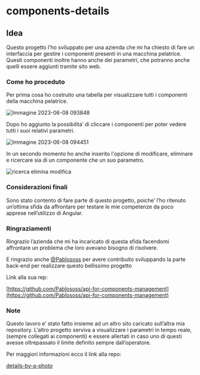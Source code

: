 # components-details
## Idea

Questo progetto l’ho sviluppato per una azienda che mi ha chiesto di fare un interfaccia per gestire i componenti presenti in una macchina pelatrice. Questi componenti inoltre hanno anche dei parametri, che potranno anche quelli essere aggiunti tramite sito web.

### Come ho proceduto

Per prima cosa ho costruito una tabella per visualizzare tutti i componenti della macchina pelatrice. 

![Immagine 2023-06-08 093848](https://github.com/LucaGiovannini02/components-details/assets/58634285/d859647a-0def-4f99-9902-48a0fb820c7e)

Dopo ho aggiunto la possibilita’ di cliccare i componenti per poter vedere tutti i suoi relativi parametri.

![Immagine 2023-06-08 094451](https://github.com/LucaGiovannini02/components-details/assets/58634285/ff65beb2-84ef-439d-afa8-82f8c9e64f2d)

In un secondo momento ho anche inserito l'opzione di modificare, eliminare e ricercare sia di un componente che un suo parametro.

![ricerca elimina modifica](https://github.com/LucaGiovannini02/components-details/assets/58634285/b173a3fb-3476-4270-b0a6-f721933446cd)

### Considerazioni finali

Sono stato contento di fare parte di questo progetto, poiche’ l’ho ritenuto un’ottima sfida da affrontare per testare le mie competenze da poco apprese nell’utilizzo di Angular.

### Ringraziamenti

Ringrazio l’azienda che mi ha incaricato di questa sfida facendomi affrontare un problema che loro avevano bisogno di risolvere. 

E ringrazio anche [@Pablososs](https://github.com/Pablososs) per avere contribuito sviluppando la parte back-end per realizzare questo bellissimo progetto

Link alla sua rep:

[https://github.com/Pablososs/api-for-components-management](https://github.com/Pablososs/api-for-components-management)

### Note

Questo lavoro e’ stato fatto insieme ad un altro sito caricato sull’altra mia repository. L’altro progetto serviva a visualizzare i parametri in tempo reale, (sempre collegati ai componenti) e essere allertati in caso uno di questi avesse oltrepassato il limite definito sempre dall’operatore.

Per maggiori informazioni ecco il link alla repo:

[details-by-a-photo](https://github.com/LucaGiovannini02/details-by-a-photo)

